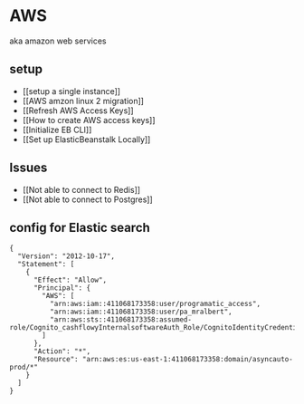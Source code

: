 # AWS
aka amazon web services


## setup 
- [[setup a single instance]]
- [[AWS amzon linux 2 migration]]
- [[Refresh AWS Access Keys]]
- [[How to create AWS access keys]]
- [[Initialize EB CLI]]
- [[Set up ElasticBeanstalk Locally]]


## Issues
- [[Not able to connect to Redis]]
- [[Not able to connect to Postgres]]


## config for Elastic search 
```
{
  "Version": "2012-10-17",
  "Statement": [
    {
      "Effect": "Allow",
      "Principal": {
        "AWS": [
          "arn:aws:iam::411068173358:user/programatic_access",
          "arn:aws:iam::411068173358:user/pa_mralbert",
          "arn:aws:sts::411068173358:assumed-role/Cognito_cashflowyInternalsoftwareAuth_Role/CognitoIdentityCredentials"
        ]
      },
      "Action": "*",
      "Resource": "arn:aws:es:us-east-1:411068173358:domain/asyncauto-prod/*"
    }
  ]
}
```